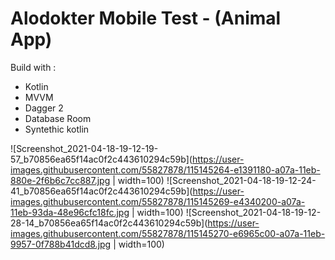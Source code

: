 # Alodokter Mobile Test - (Animal App)

Build with : 
- Kotlin
- MVVM
- Dagger 2
- Database Room
- Syntethic kotlin

![Screenshot_2021-04-18-19-12-19-57_b70856ea65f14ac0f2c443610294c59b](https://user-images.githubusercontent.com/55827878/115145264-e1391180-a07a-11eb-880e-2f6b6c7cc887.jpg | width=100)
![Screenshot_2021-04-18-19-12-24-41_b70856ea65f14ac0f2c443610294c59b](https://user-images.githubusercontent.com/55827878/115145269-e4340200-a07a-11eb-93da-48e96cfc18fc.jpg | width=100)
![Screenshot_2021-04-18-19-12-28-14_b70856ea65f14ac0f2c443610294c59b](https://user-images.githubusercontent.com/55827878/115145270-e6965c00-a07a-11eb-9957-0f788b41dcd8.jpg | width=100)
